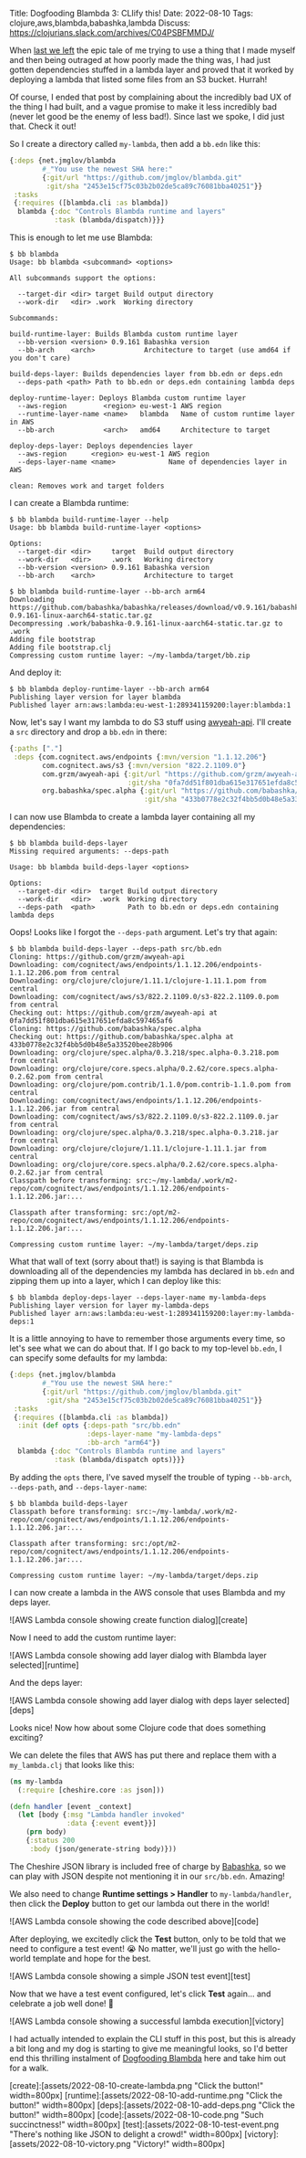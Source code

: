 Title: Dogfooding Blambda 3: CLIify this!
Date: 2022-08-10
Tags: clojure,aws,blambda,babashka,lambda
Discuss: https://clojurians.slack.com/archives/C04PSBFMMDJ/

When [last we left](2022-08-09-dogfooding-blambda-2.html) the epic tale of me
trying to use a thing that I made myself and then being outraged at how poorly
made the thing was, I had just gotten dependencies stuffed in a lambda layer and
proved that it worked by deploying a lambda that listed some files from an S3
bucket. Hurrah!

Of course, I ended that post by complaining about the incredibly bad UX of the
thing I had built, and a vague promise to make it less incredibly bad (never let
good be the enemy of less bad!). Since last we spoke, I did just that. Check it
out!

So I create a directory called `my-lambda`, then add a `bb.edn` like this:

``` clojure
{:deps {net.jmglov/blambda
        #_"You use the newest SHA here:"
        {:git/url "https://github.com/jmglov/blambda.git"
         :git/sha "2453e15cf75c03b2b02de5ca89c76081bba40251"}}
 :tasks
 {:requires ([blambda.cli :as blambda])
  blambda {:doc "Controls Blambda runtime and layers"
           :task (blambda/dispatch)}}}
```

This is enough to let me use Blambda:

``` text
$ bb blambda
Usage: bb blambda <subcommand> <options>

All subcommands support the options:

  --target-dir <dir> target Build output directory
  --work-dir   <dir> .work  Working directory

Subcommands:

build-runtime-layer: Builds Blambda custom runtime layer
  --bb-version <version> 0.9.161 Babashka version
  --bb-arch    <arch>            Architecture to target (use amd64 if you don't care)

build-deps-layer: Builds dependencies layer from bb.edn or deps.edn
  --deps-path <path> Path to bb.edn or deps.edn containing lambda deps

deploy-runtime-layer: Deploys Blambda custom runtime layer
  --aws-region         <region> eu-west-1 AWS region
  --runtime-layer-name <name>   blambda   Name of custom runtime layer in AWS
  --bb-arch            <arch>   amd64     Architecture to target

deploy-deps-layer: Deploys dependencies layer
  --aws-region      <region> eu-west-1 AWS region
  --deps-layer-name <name>             Name of dependencies layer in AWS

clean: Removes work and target folders
```

I can create a Blambda runtime:

``` text
$ bb blambda build-runtime-layer --help
Usage: bb blambda build-runtime-layer <options>

Options:
  --target-dir <dir>     target  Build output directory
  --work-dir   <dir>     .work   Working directory
  --bb-version <version> 0.9.161 Babashka version
  --bb-arch    <arch>            Architecture to target

$ bb blambda build-runtime-layer --bb-arch arm64
Downloading https://github.com/babashka/babashka/releases/download/v0.9.161/babashka-0.9.161-linux-aarch64-static.tar.gz
Decompressing .work/babashka-0.9.161-linux-aarch64-static.tar.gz to .work
Adding file bootstrap
Adding file bootstrap.clj
Compressing custom runtime layer: ~/my-lambda/target/bb.zip
```

And deploy it:

``` text
$ bb blambda deploy-runtime-layer --bb-arch arm64
Publishing layer version for layer blambda
Published layer arn:aws:lambda:eu-west-1:289341159200:layer:blambda:1
```

Now, let's say I want my lambda to do S3 stuff using
[awyeah-api](https://github.com/grzm/awyeah-api). I'll create a `src` directory
and drop a `bb.edn` in there:

``` clojure
{:paths ["."]
 :deps {com.cognitect.aws/endpoints {:mvn/version "1.1.12.206"}
        com.cognitect.aws/s3 {:mvn/version "822.2.1109.0"}
        com.grzm/awyeah-api {:git/url "https://github.com/grzm/awyeah-api"
                             :git/sha "0fa7dd51f801dba615e317651efda8c597465af6"}
        org.babashka/spec.alpha {:git/url "https://github.com/babashka/spec.alpha"
                                 :git/sha "433b0778e2c32f4bb5d0b48e5a33520bee28b906"}}}
```

I can now use Blambda to create a lambda layer containing all my dependencies:

``` text
$ bb blambda build-deps-layer
Missing required arguments: --deps-path

Usage: bb blambda build-deps-layer <options>

Options:
  --target-dir <dir>  target Build output directory
  --work-dir   <dir>  .work  Working directory
  --deps-path  <path>        Path to bb.edn or deps.edn containing lambda deps
```

Oops! Looks like I forgot the `--deps-path` argument. Let's try that again:

``` text
$ bb blambda build-deps-layer --deps-path src/bb.edn 
Cloning: https://github.com/grzm/awyeah-api
Downloading: com/cognitect/aws/endpoints/1.1.12.206/endpoints-1.1.12.206.pom from central
Downloading: org/clojure/clojure/1.11.1/clojure-1.11.1.pom from central
Downloading: com/cognitect/aws/s3/822.2.1109.0/s3-822.2.1109.0.pom from central
Checking out: https://github.com/grzm/awyeah-api at 0fa7dd51f801dba615e317651efda8c597465af6
Cloning: https://github.com/babashka/spec.alpha
Checking out: https://github.com/babashka/spec.alpha at 433b0778e2c32f4bb5d0b48e5a33520bee28b906
Downloading: org/clojure/spec.alpha/0.3.218/spec.alpha-0.3.218.pom from central
Downloading: org/clojure/core.specs.alpha/0.2.62/core.specs.alpha-0.2.62.pom from central
Downloading: org/clojure/pom.contrib/1.1.0/pom.contrib-1.1.0.pom from central
Downloading: com/cognitect/aws/endpoints/1.1.12.206/endpoints-1.1.12.206.jar from central
Downloading: com/cognitect/aws/s3/822.2.1109.0/s3-822.2.1109.0.jar from central
Downloading: org/clojure/spec.alpha/0.3.218/spec.alpha-0.3.218.jar from central
Downloading: org/clojure/clojure/1.11.1/clojure-1.11.1.jar from central
Downloading: org/clojure/core.specs.alpha/0.2.62/core.specs.alpha-0.2.62.jar from central
Classpath before transforming: src:~/my-lambda/.work/m2-repo/com/cognitect/aws/endpoints/1.1.12.206/endpoints-1.1.12.206.jar:...

Classpath after transforming: src:/opt/m2-repo/com/cognitect/aws/endpoints/1.1.12.206/endpoints-1.1.12.206.jar:...

Compressing custom runtime layer: ~/my-lambda/target/deps.zip
```

What that wall of text (sorry about that!) is saying is that Blambda is
downloading all of the dependencies my lambda has declared in `bb.edn` and
zipping them up into a layer, which I can deploy like this:

``` text
$ bb blambda deploy-deps-layer --deps-layer-name my-lambda-deps
Publishing layer version for layer my-lambda-deps
Published layer arn:aws:lambda:eu-west-1:289341159200:layer:my-lambda-deps:1
```

It is a little annoying to have to remember those arguments every time, so let's
see what we can do about that. If I go back to my top-level `bb.edn`, I can
specify some defaults for my lambda:

``` clojure
{:deps {net.jmglov/blambda
        #_"You use the newest SHA here:"
        {:git/url "https://github.com/jmglov/blambda.git"
         :git/sha "2453e15cf75c03b2b02de5ca89c76081bba40251"}}
 :tasks
 {:requires ([blambda.cli :as blambda])
  :init (def opts {:deps-path "src/bb.edn"
                   :deps-layer-name "my-lambda-deps"
                   :bb-arch "arm64"})
  blambda {:doc "Controls Blambda runtime and layers"
           :task (blambda/dispatch opts)}}}
```

By adding the `opts` there, I've saved myself the trouble of typing
`--bb-arch`, `--deps-path`, and `--deps-layer-name`:

``` text
$ bb blambda build-deps-layer
Classpath before transforming: src:~/my-lambda/.work/m2-repo/com/cognitect/aws/endpoints/1.1.12.206/endpoints-1.1.12.206.jar:...

Classpath after transforming: src:/opt/m2-repo/com/cognitect/aws/endpoints/1.1.12.206/endpoints-1.1.12.206.jar:...

Compressing custom runtime layer: ~/my-lambda/target/deps.zip
```

I can now create a lambda in the AWS console that uses Blambda and my deps
layer.

![AWS Lambda console showing create function dialog][create]

Now I need to add the custom runtime layer:

![AWS Lambda console showing add layer dialog with Blambda layer selected][runtime]

And the deps layer:

![AWS Lambda console showing add layer dialog with deps layer selected][deps]

Looks nice! Now how about some Clojure code that does something exciting?

We can delete the files that AWS has put there and replace them with a
`my_lambda.clj` that looks like this:

``` clojure
(ns my-lambda
  (:require [cheshire.core :as json]))

(defn handler [event _context]
  (let [body {:msg "Lambda handler invoked"
              :data {:event event}}]
    (prn body)
    {:status 200
     :body (json/generate-string body)}))
```

The Cheshire JSON library is included free of charge by
[Babashka](https://github.com/babashka/babashka), so we can play with JSON
despite not mentioning it in our `src/bb.edn`. Amazing!

We also need to change **Runtime settings > Handler** to `my-lambda/handler`,
then click the **Deploy** button to get our lambda out there in the world!

![AWS Lambda console showing the code described above][code]

After deploying, we excitedly click the **Test** button, only to be told that we
need to configure a test event! 😭 No matter, we'll just go with the hello-world
template and hope for the best.

![AWS Lambda console showing a simple JSON test event][test]

Now that we have a test event configured, let's click **Test** again... and
celebrate a job well done! 🎉

![AWS Lambda console showing a successful lambda execution][victory]

I had actually intended to explain the CLI stuff in this post, but this is
already a bit long and my dog is starting to give me meaningful looks, so I'd
better end this thrilling instalment of [Dogfooding Blambda](tags/blambda.html)
here and take him out for a walk.

[create]:[assets/2022-08-10-create-lambda.png "Click the button!" width=800px]
[runtime]:[assets/2022-08-10-add-runtime.png "Click the button!" width=800px]
[deps]:[assets/2022-08-10-add-deps.png "Click the button!" width=800px]
[code]:[assets/2022-08-10-code.png "Such succinctness!" width=800px]
[test]:[assets/2022-08-10-test-event.png "There's nothing like JSON to delight a crowd!" width=800px]
[victory]:[assets/2022-08-10-victory.png "Victory!" width=800px]
